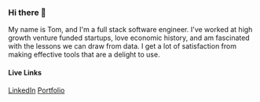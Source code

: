 ### Hi there 👋

My name is Tom, and I'm a full stack software engineer. I've worked at high growth venture funded startups, love economic history, and am fascinated with the lessons we can draw from data. I get a lot of satisfaction from making effective tools that are a delight to use.

#### Live Links

[LinkedIn](https://www.linkedin.com/in/thomasconger/)
[Portfolio](https://tomconger.com/)
